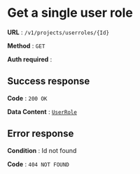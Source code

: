 # Get a single user role

**URL** : `/v1/projects/userroles/{Id}`

**Method** : `GET`

**Auth required** :

## Success response

**Code** : `200 OK`

**Data Content** : [`UserRole`](user_role.md)

## Error response

**Condition** : Id not found

**Code** : `404 NOT FOUND`

